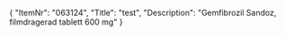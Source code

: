 {
  "ItemNr": "063124",
  "Title": "test",
  "Description": "Gemfibrozil Sandoz, filmdragerad tablett 600 mg"
}